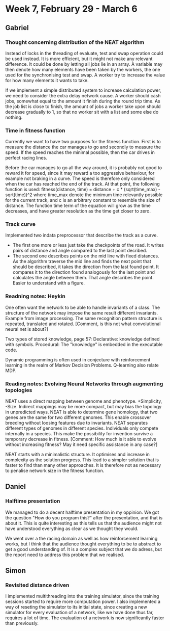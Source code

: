 # Week 7, February 29 - March 6


## Gabriel

### Thought concerning distribution of the NEAT algorithm
Instead of locks in the threading of evaluate, test and swap operation could be used instead. It is more efficient, but it might not make any relevant difference. It could be done by letting all jobs lie in an array. A variable may then denote how many elements have been taken by the workers, the one used for the synchronising test and swap. A worker try to increase the value for how many elements it wants to take.

If we implement a simple distributed system to increase calculation power, we need to consider the extra delay network cause. A worker should cash jobs, somewhat equal to the amount it finish during the round trip time. As the job list is close to finish, the amount of jobs a worker take upon should decrease gradually to 1, so that no worker sit with a list and some else do nothing. 


### Time in fitness function
Currently we want to have two purposes for the fitness function. First is to measure the distance the car manages to go and secondly to measure the speed. If the speed reaches the minimal possible, then the car drives in perfect racing lines.

Before the car manages to go all the way around, it is probably not good to reward it for speed, since it may reward a too aggressive behaviour, for example not braking in a curve. The speed is therefore only considered when the car has reached the end of the track. At that point, the following function is used:
fitness(distance, time) = distance + c * (sqrt(time_max) - sqrt(time))^2
where time_max denote the minimum time relevantly possible for the current track, and c is an arbitrary constant to resemble the size of distance. The function time term of the equation will grow as the time decreases, and have greater resolution as the time get closer to zero.


### Track curve
Implemented two indata preprocessor that describe the track as a curve. 
 - The first one more or less just take the checkpoints of the road. It writes pairs of distance and angle compared to the last point decribed.
 - The second one describes points on the mid line with fixed distances. As the algorithm traverse the mid line and finds the next point that should be described, it takes the direction from the last found point. It compares it to the direction found analogously for the last point and calculates the angle between them. That angle describes the point. Easier to understand with a figure.

### Readning notes: Heykin
One often want the network to be able to handle invariants of a class. The structure of the network may impose the same result different invariants. Example from image processing. The same recognition pattern structure is repeated, translated and rotated. [Comment, is this not what convolutional neural net is about?]

Two types of stored knowledge, page 57: Declarative: knowledge defined with symbols. Procedural: The "knowledge" is embedded in the executable code.

Dynamic programming is often used in conjecture with reinforcement learning in the realm of Markov Decision Problems. Q-learning also relate MDP.
  
### Reading notes: Evolving Neural Networks through augmenting topologies
NEAT uses a direct mapping between genome and phenotype. +Simplicity, -Size. Indirect mappings may be more compact, but may bias the topology in unpredicted ways. 
NEAT is able to determine gene homology, that two genes are the same for two different genomes. This enable crossover breeding without loosing features due to invariants.
NEAT separates different types of genomes in different species. Individuals only compete internally in a species. This make the possibility for invention survive a temporary decrease in fitness. [Comment: How much is it able to evolve without increasing fitness? May it need specific assistance in any case?]

NEAT starts with a minimalistic structure. It optimises and increase in complexity as the solution progress. This lead to a simpler solution that is faster to find than many other approaches. It is therefore not as necessary to penalise network size in the fitness function.


## Daniel

### Halftime presentation

We managed to do a decent halftime presentation in my oppinion. We got the question "How do you program this?" after the presentation, and that is about it. This is quite interesting as this tells us that the audience might not have understood everything as clear as we thought they would. 


We went over a the racing domain as well as how reinforcement learning works, but I think that the audience thought everything to be to abstract to get a good understanding of. It is a complex subject that we do adress, but the report need to address this problem that we realised.

## Simon

### Revisited distance driven
I implemented multithreading into the training simulator, since the training sessions started to require more computation power. I also implemented a way of reseting the simulator to its initial state, since creating a new simulator for every evaluation of a network, like we have done thus far, requires a lot of time. The evaluation of a network is now significantly faster than previously.
